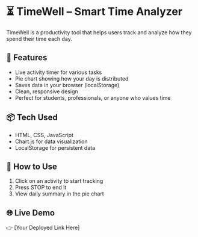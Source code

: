 # ⏳ TimeWell – Smart Time Analyzer

TimeWell is a productivity tool that helps users track and analyze how they spend their time each day.

## 🚀 Features
- Live activity timer for various tasks
- Pie chart showing how your day is distributed
- Saves data in your browser (localStorage)
- Clean, responsive design
- Perfect for students, professionals, or anyone who values time

## 📦 Tech Used
- HTML, CSS, JavaScript
- Chart.js for data visualization
- LocalStorage for persistent data

## 🎯 How to Use
1. Click on an activity to start tracking
2. Press STOP to end it
3. View daily summary in the pie chart

## 🌐 Live Demo
👉 [Your Deployed Link Here]  
